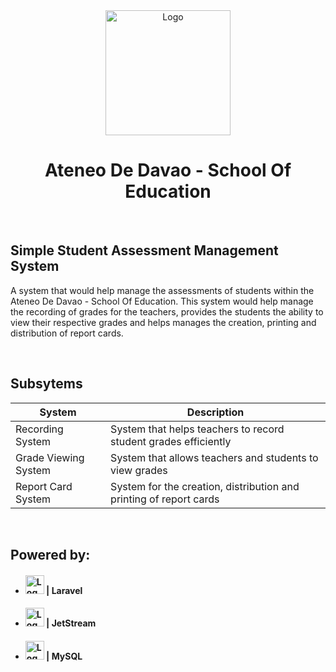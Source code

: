  <div align="center">
    <img src="https://i.ibb.co/mHw4WqW/download.png" alt="Logo" width="200">
  <h1 align="center"> Ateneo De Davao - School Of Education</h1>
</div>

<br>


## Simple Student Assessment Management System

A system that would help manage the assessments of students within the Ateneo De Davao - School Of Education. This system would help manage the recording of grades for the teachers, provides the students the ability to view their respective grades and helps manages the creation, printing and distribution of report cards.

<br>

## Subsytems

| System                         | Description                                                          |
| ---------------------          | -------------------------------------------------------              |
| Recording System               | System that helps teachers to record student grades efficiently      |
| Grade Viewing System           | System that allows teachers and students to view grades              |
| Report Card System             | System for the creation, distribution and printing of report cards   |

<br>

## Powered by: 
* <h4> <img src="https://upload.wikimedia.org/wikipedia/commons/thumb/9/9a/Laravel.svg/1200px-Laravel.svg.png" alt="Logo" width="30">  |  Laravel </h4>
* <h4> <img src="https://drawsql.app/storage/templates/-5413ac879392bc6a3dd16003603e60d8ed1dfb42.png" alt="Logo" width="30">  |   JetStream </h4>
* <h4> <img src="https://www.freepnglogos.com/uploads/logo-mysql-png/logo-mysql-mysql-logo-png-images-are-download-crazypng-21.png" alt="Logo" width="30">  |   MySQL </h4>


